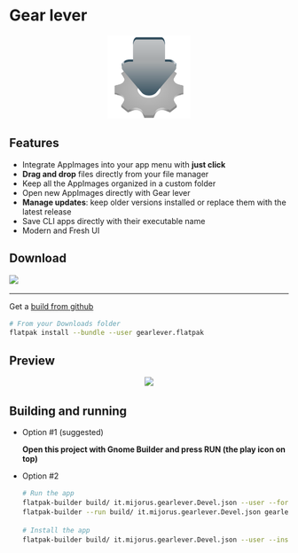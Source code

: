 # Gear lever


<p align="center">
  <img width="150" src="data/icons/hicolor/scalable/apps/it.mijorus.gearlever.svg">
</p>

## Features
- Integrate AppImages into your app menu with **just click**
- **Drag and drop** files directly from your file manager
- Keep all the AppImages organized in a custom folder
- Open new AppImages directly with Gear lever
- **Manage updates**: keep older versions installed or replace them with the latest release
- Save CLI apps directly with their executable name
- Modern and Fresh UI

## Download
<a href="https://flathub.org/apps/details/it.mijorus.gearlever" align="center">
  <img width="200" src="https://flathub.org/assets/badges/flathub-badge-i-en.png">
</a>

___

Get a [build from github](https://github.com/mijorus/gearlever/releases)
```sh
# From your Downloads folder
flatpak install --bundle --user gearlever.flatpak
```

## Preview
<p align="center">
  <img width="850" src="https://raw.githubusercontent.com/mijorus/gearlever/master/docs/gearlever3.png">
</p>

## Building and running
- Option #1 (suggested)

  **Open this project with Gnome Builder and press RUN (the play icon on top)**

- Option #2
  ```sh
  # Run the app
  flatpak-builder build/ it.mijorus.gearlever.Devel.json --user --force-clean
  flatpak-builder --run build/ it.mijorus.gearlever.Devel.json gearlever

  # Install the app
  flatpak-builder build/ it.mijorus.gearlever.Devel.json --user --install --force-clean
  ```
